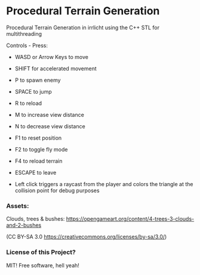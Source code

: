 # Procedural Terrain Generation
Procedural Terrain Generation in irrlicht using the C++ STL for multithreading

Controls - Press:
 - WASD or Arrow Keys to move
 - SHIFT for accelerated movement
 - P to spawn enemy
 - SPACE to jump
 - R to reload
 - M to increase view distance
 - N to decrease view distance
 - F1 to reset position
 - F2 to toggle fly mode
 - F4 to reload terrain
- ESCAPE to leave

 - Left click triggers a raycast from the player and colors the triangle at the collision point for debug purposes

### Assets:
Clouds, trees & bushes: https://opengameart.org/content/4-trees-3-clouds-and-2-bushes


(CC BY-SA 3.0 https://creativecommons.org/licenses/by-sa/3.0/)



### License of this Project?
MIT! Free software, hell yeah!

